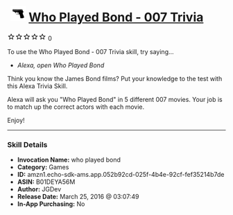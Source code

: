 # &nbsp;<img src="skill_icon" alt="Who Played Bond - 007 Trivia icon" width="36"> [Who Played Bond - 007 Trivia](http://alexa.amazon.com/#skills/amzn1.echo-sdk-ams.app.052b92cd-025f-4b4e-92cf-fef35214b7de)
![0 stars](../../images/ic_star_border_black_18dp_1x.png)![0 stars](../../images/ic_star_border_black_18dp_1x.png)![0 stars](../../images/ic_star_border_black_18dp_1x.png)![0 stars](../../images/ic_star_border_black_18dp_1x.png)![0 stars](../../images/ic_star_border_black_18dp_1x.png) 0

To use the Who Played Bond - 007 Trivia skill, try saying...

* *Alexa, open Who Played Bond*

Think you know the James Bond films? Put your knowledge to the test with this Alexa Trivia Skill.

Alexa will ask you "Who Played Bond" in 5 different 007 movies. Your job is to match up the correct actors with each movie. 

Enjoy!

***

### Skill Details

* **Invocation Name:** who played bond
* **Category:** Games
* **ID:** amzn1.echo-sdk-ams.app.052b92cd-025f-4b4e-92cf-fef35214b7de
* **ASIN:** B01DEYA56M
* **Author:** JGDev
* **Release Date:** March 25, 2016 @ 03:07:49
* **In-App Purchasing:** No
